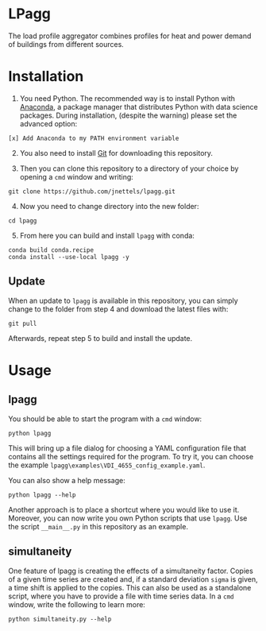 LPagg
=====
The load profile aggregator combines profiles for heat and power demand
of buildings from different sources.

Installation
============
1. You need Python. The recommended way is to install Python with
[Anaconda](https://www.anaconda.com/distribution/),
a package manager that distributes Python with data science packages.
During installation, (despite the warning) please set the advanced option:
```
[x] Add Anaconda to my PATH environment variable
```

2. You also need to install [Git](https://git-scm.com/downloads) for
downloading this repository.

3. Then you can clone this repository to a directory of your choice by
opening a `cmd` window and writing:
```
git clone https://github.com/jnettels/lpagg.git
```
4. Now you need to change directory into the new folder:
```
cd lpagg
```
5. From here you can build and install `lpagg` with conda:

```
conda build conda.recipe
conda install --use-local lpagg -y
```

Update
------
When an update to `lpagg` is available in this repository, you can simply
change to the folder from step 4 and download the latest files with:
```
git pull
```
Afterwards, repeat step 5 to build and install the update.

Usage
=====
lpagg
-----
You should be able to start the program with a `cmd` window:
```
python lpagg
```
This will bring up a file dialog for choosing a YAML configuration file
that contains all the settings required for the program. To try it,
you can choose the example `lpagg\examples\VDI_4655_config_example.yaml`.

You can also show a help message:
```
python lpagg --help
```
Another approach is to place a shortcut where you would like to use it.
Moreover, you can now write you own Python scripts that use `lpagg`.
Use the script `__main__.py` in this repository as an example.

simultaneity
------------
One feature of lpagg is creating the effects of a simultaneity factor.
Copies of a given time series are created and, if a standard deviation
``sigma`` is given, a time shift is applied to the copies.
This can also be used as a standalone script, where you have to
provide a file with time series data. In a `cmd` window, write the
following to learn more:
```
python simultaneity.py --help
```
